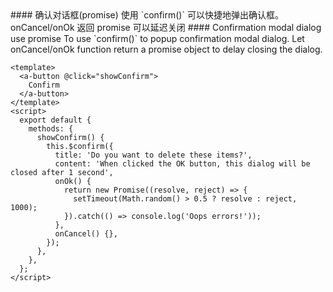 <cn>
#### 确认对话框(promise)
使用 `confirm()` 可以快捷地弹出确认框。onCancel/onOk 返回 promise 可以延迟关闭
</cn>

<us>
#### Confirmation modal dialog use promise
To use `confirm()` to popup confirmation modal dialog. Let onCancel/onOk function return a promise object to
delay closing the dialog.
</us>

```tpl
<template>
  <a-button @click="showConfirm">
    Confirm
  </a-button>
</template>
<script>
  export default {
    methods: {
      showConfirm() {
        this.$confirm({
          title: 'Do you want to delete these items?',
          content: 'When clicked the OK button, this dialog will be closed after 1 second',
          onOk() {
            return new Promise((resolve, reject) => {
              setTimeout(Math.random() > 0.5 ? resolve : reject, 1000);
            }).catch(() => console.log('Oops errors!'));
          },
          onCancel() {},
        });
      },
    },
  };
</script>
```
